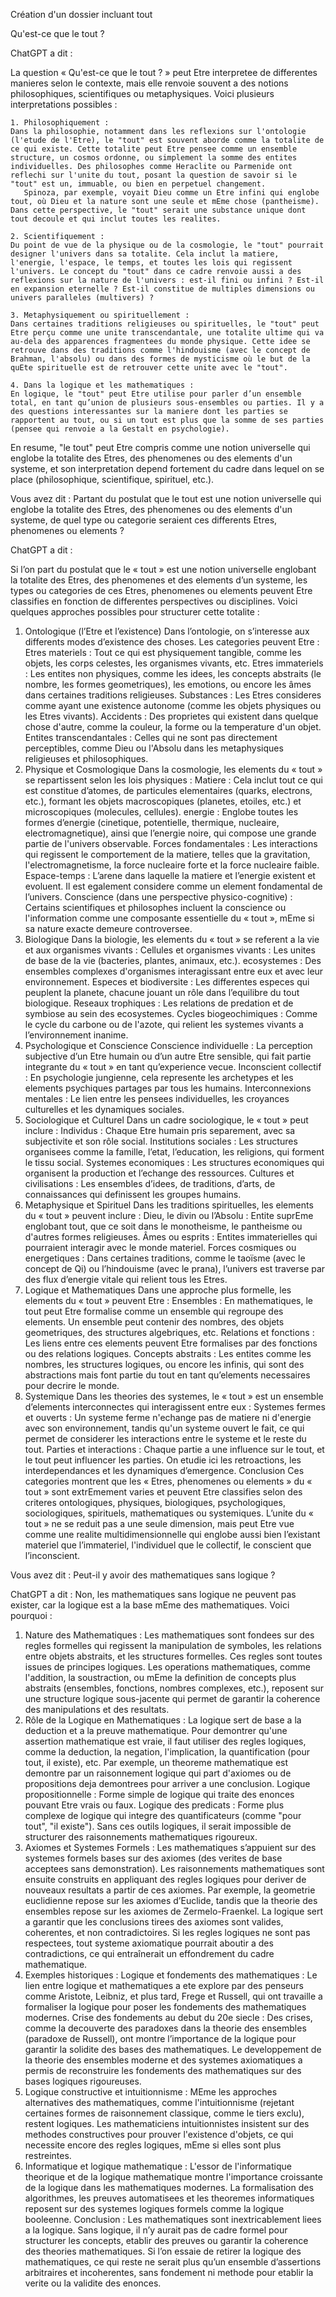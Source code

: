 Création d'un dossier incluant tout

Qu'est-ce que le tout ?

ChatGPT a dit :

La question « Qu'est-ce que le tout ? » peut Etre interpretee de differentes manieres selon le contexte, mais elle renvoie souvent a des notions philosophiques, scientifiques ou metaphysiques. Voici plusieurs interpretations possibles :

    1. Philosophiquement :
    Dans la philosophie, notamment dans les reflexions sur l'ontologie (l'etude de l'Etre), le "tout" est souvent aborde comme la totalite de ce qui existe. Cette totalite peut Etre pensee comme un ensemble structure, un cosmos ordonne, ou simplement la somme des entites individuelles. Des philosophes comme Heraclite ou Parmenide ont reflechi sur l'unite du tout, posant la question de savoir si le "tout" est un, immuable, ou bien en perpetuel changement.
       Spinoza, par exemple, voyait Dieu comme un Etre infini qui englobe tout, où Dieu et la nature sont une seule et mEme chose (pantheisme). Dans cette perspective, le "tout" serait une substance unique dont tout decoule et qui inclut toutes les realites.
       
    2. Scientifiquement : 
    Du point de vue de la physique ou de la cosmologie, le "tout" pourrait designer l'univers dans sa totalite. Cela inclut la matiere, l'energie, l'espace, le temps, et toutes les lois qui regissent l'univers. Le concept du "tout" dans ce cadre renvoie aussi a des reflexions sur la nature de l'univers : est-il fini ou infini ? Est-il en expansion eternelle ? Est-il constitue de multiples dimensions ou univers paralleles (multivers) ?
    
    3. Metaphysiquement ou spirituellement :
    Dans certaines traditions religieuses ou spirituelles, le "tout" peut Etre perçu comme une unite transcendantale, une totalite ultime qui va au-dela des apparences fragmentees du monde physique. Cette idee se retrouve dans des traditions comme l'hindouisme (avec le concept de Brahman, l'absolu) ou dans des formes de mysticisme où le but de la quEte spirituelle est de retrouver cette unite avec le "tout".
    
    4. Dans la logique et les mathematiques :
    En logique, le "tout" peut Etre utilise pour parler d’un ensemble total, en tant qu’union de plusieurs sous-ensembles ou parties. Il y a des questions interessantes sur la maniere dont les parties se rapportent au tout, ou si un tout est plus que la somme de ses parties (pensee qui renvoie a la Gestalt en psychologie).
En resume, "le tout" peut Etre compris comme une notion universelle qui englobe la totalite des Etres, des phenomenes ou des elements d'un systeme, et son interpretation depend fortement du cadre dans lequel on se place (philosophique, scientifique, spirituel, etc.).


Vous avez dit :
Partant du postulat que le tout est une notion universelle qui englobe la totalite des Etres, des phenomenes ou des elements d'un systeme, de quel type ou categorie seraient ces differents Etres, phenomenes ou elements ?

ChatGPT a dit :

Si l’on part du postulat que le « tout » est une notion universelle englobant la totalite des Etres, des phenomenes et des elements d’un systeme, les types ou categories de ces Etres, phenomenes ou elements peuvent Etre classifies en fonction de differentes perspectives ou disciplines. Voici quelques approches possibles pour structurer cette totalite :

1. Ontologique (l’Etre et l’existence)
Dans l’ontologie, on s’interesse aux differents modes d’existence des choses. Les categories peuvent Etre :
     Etres materiels : Tout ce qui est physiquement tangible, comme les objets, les corps celestes, les organismes vivants, etc.
     Etres immateriels : Les entites non physiques, comme les idees, les concepts abstraits (le nombre, les formes geometriques), les emotions, ou encore les âmes dans certaines traditions religieuses.
     Substances : Les Etres consideres comme ayant une existence autonome (comme les objets physiques ou les Etres vivants).
     Accidents : Des proprietes qui existent dans quelque chose d'autre, comme la couleur, la forme ou la temperature d'un objet.
     Entites transcendantales : Celles qui ne sont pas directement perceptibles, comme Dieu ou l'Absolu dans les metaphysiques religieuses et philosophiques.
2. Physique et Cosmologique
Dans la cosmologie, les elements du « tout » se repartissent selon les lois physiques :
     Matiere : Cela inclut tout ce qui est constitue d’atomes, de particules elementaires (quarks, electrons, etc.), formant les objets macroscopiques (planetes, etoiles, etc.) et microscopiques (molecules, cellules).
     energie : Englobe toutes les formes d’energie (cinetique, potentielle, thermique, nucleaire, electromagnetique), ainsi que l’energie noire, qui compose une grande partie de l'univers observable.
     Forces fondamentales : Les interactions qui regissent le comportement de la matiere, telles que la gravitation, l'electromagnetisme, la force nucleaire forte et la force nucleaire faible.
     Espace-temps : L’arene dans laquelle la matiere et l’energie existent et evoluent. Il est egalement considere comme un element fondamental de l’univers.
     Conscience (dans une perspective physico-cognitive) : Certains scientifiques et philosophes incluent la conscience ou l'information comme une composante essentielle du « tout », mEme si sa nature exacte demeure controversee.
3. Biologique
Dans la biologie, les elements du « tout » se referent a la vie et aux organismes vivants :
     Cellules et organismes vivants : Les unites de base de la vie (bacteries, plantes, animaux, etc.).
     ecosystemes : Des ensembles complexes d'organismes interagissant entre eux et avec leur environnement.
     Especes et biodiversite : Les differentes especes qui peuplent la planete, chacune jouant un rôle dans l’equilibre du tout biologique.
     Reseaux trophiques : Les relations de predation et de symbiose au sein des ecosystemes.
     Cycles biogeochimiques : Comme le cycle du carbone ou de l'azote, qui relient les systemes vivants a l’environnement inanime.
4. Psychologique et Conscience
     Conscience individuelle : La perception subjective d’un Etre humain ou d’un autre Etre sensible, qui fait partie integrante du « tout » en tant qu’experience vecue.
     Inconscient collectif : En psychologie jungienne, cela represente les archetypes et les elements psychiques partages par tous les humains.
     Interconnexions mentales : Le lien entre les pensees individuelles, les croyances culturelles et les dynamiques sociales.
5. Sociologique et Culturel
Dans un cadre sociologique, le « tout » peut inclure :
     Individus : Chaque Etre humain pris separement, avec sa subjectivite et son rôle social.
     Institutions sociales : Les structures organisees comme la famille, l’etat, l’education, les religions, qui forment le tissu social.
     Systemes economiques : Les structures economiques qui organisent la production et l’echange des ressources.
     Cultures et civilisations : Les ensembles d’idees, de traditions, d’arts, de connaissances qui definissent les groupes humains.
6. Metaphysique et Spirituel
Dans les traditions spirituelles, les elements du « tout » peuvent inclure :
     Dieu, le divin ou l’Absolu : Entite suprEme englobant tout, que ce soit dans le monotheisme, le pantheisme ou d'autres formes religieuses.
     Âmes ou esprits : Entites immaterielles qui pourraient interagir avec le monde materiel.
     Forces cosmiques ou energetiques : Dans certaines traditions, comme le taoïsme (avec le concept de Qi) ou l’hindouisme (avec le prana), l’univers est traverse par des flux d’energie vitale qui relient tous les Etres.
7. Logique et Mathematiques
Dans une approche plus formelle, les elements du « tout » peuvent Etre :
     Ensembles : En mathematiques, le tout peut Etre formalise comme un ensemble qui regroupe des elements. Un ensemble peut contenir des nombres, des objets geometriques, des structures algebriques, etc.
     Relations et fonctions : Les liens entre ces elements peuvent Etre formalises par des fonctions ou des relations logiques.
     Concepts abstraits : Les entites comme les nombres, les structures logiques, ou encore les infinis, qui sont des abstractions mais font partie du tout en tant qu’elements necessaires pour decrire le monde.
8. Systemique
Dans les theories des systemes, le « tout » est un ensemble d’elements interconnectes qui interagissent entre eux :
     Systemes fermes et ouverts : Un systeme ferme n'echange pas de matiere ni d'energie avec son environnement, tandis qu'un systeme ouvert le fait, ce qui permet de considerer les interactions entre le systeme et le reste du tout.
     Parties et interactions : Chaque partie a une influence sur le tout, et le tout peut influencer les parties. On etudie ici les retroactions, les interdependances et les dynamiques d’emergence.
Conclusion
Ces categories montrent que les « Etres, phenomenes ou elements » du « tout » sont extrEmement varies et peuvent Etre classifies selon des criteres ontologiques, physiques, biologiques, psychologiques, sociologiques, spirituels, mathematiques ou systemiques. L’unite du « tout » ne se reduit pas a une seule dimension, mais peut Etre vue comme une realite multidimensionnelle qui englobe aussi bien l’existant materiel que l’immateriel, l'individuel que le collectif, le conscient que l’inconscient.


Vous avez dit :
Peut-il y avoir des mathematiques sans logique ?

ChatGPT a dit :
Non, les mathematiques sans logique ne peuvent pas exister, car la logique est a la base mEme des mathematiques. Voici pourquoi :
1. Nature des Mathematiques :
Les mathematiques sont fondees sur des regles formelles qui regissent la manipulation de symboles, les relations entre objets abstraits, et les structures formelles. Ces regles sont toutes issues de principes logiques. Les operations mathematiques, comme l'addition, la soustraction, ou mEme la definition de concepts plus abstraits (ensembles, fonctions, nombres complexes, etc.), reposent sur une structure logique sous-jacente qui permet de garantir la coherence des manipulations et des resultats.
2. Rôle de la Logique en Mathematiques :
La logique sert de base a la deduction et a la preuve mathematique. Pour demontrer qu'une assertion mathematique est vraie, il faut utiliser des regles logiques, comme la deduction, la negation, l'implication, la quantification (pour tout, il existe), etc. Par exemple, un theoreme mathematique est demontre par un raisonnement logique qui part d'axiomes ou de propositions deja demontrees pour arriver a une conclusion.
     Logique propositionnelle : Forme simple de logique qui traite des enonces pouvant Etre vrais ou faux.
     Logique des predicats : Forme plus complexe de logique qui integre des quantificateurs (comme "pour tout", "il existe").
Sans ces outils logiques, il serait impossible de structurer des raisonnements mathematiques rigoureux.
3. Axiomes et Systemes Formels :
Les mathematiques s’appuient sur des systemes formels bases sur des axiomes (des verites de base acceptees sans demonstration). Les raisonnements mathematiques sont ensuite construits en appliquant des regles logiques pour deriver de nouveaux resultats a partir de ces axiomes. Par exemple, la geometrie euclidienne repose sur les axiomes d’Euclide, tandis que la theorie des ensembles repose sur les axiomes de Zermelo-Fraenkel.
La logique sert a garantir que les conclusions tirees des axiomes sont valides, coherentes, et non contradictoires. Si les regles logiques ne sont pas respectees, tout systeme axiomatique pourrait aboutir a des contradictions, ce qui entraînerait un effondrement du cadre mathematique.
4. Exemples historiques :
     Logique et fondements des mathematiques : Le lien entre logique et mathematiques a ete explore par des penseurs comme Aristote, Leibniz, et plus tard, Frege et Russell, qui ont travaille a formaliser la logique pour poser les fondements des mathematiques modernes.
     Crise des fondements au debut du 20e siecle : Des crises, comme la decouverte des paradoxes dans la theorie des ensembles (paradoxe de Russell), ont montre l’importance de la logique pour garantir la solidite des bases des mathematiques. Le developpement de la theorie des ensembles moderne et des systemes axiomatiques a permis de reconstruire les fondements des mathematiques sur des bases logiques rigoureuses.
5. Logique constructive et intuitionnisme :
MEme les approches alternatives des mathematiques, comme l'intuitionnisme (rejetant certaines formes de raisonnement classique, comme le tiers exclu), restent logiques. Les mathematiciens intuitionnistes insistent sur des methodes constructives pour prouver l'existence d'objets, ce qui necessite encore des regles logiques, mEme si elles sont plus restreintes.
6. Informatique et logique mathematique :
L'essor de l'informatique theorique et de la logique mathematique montre l'importance croissante de la logique dans les mathematiques modernes. La formalisation des algorithmes, les preuves automatisees et les theoremes informatiques reposent sur des systemes logiques formels comme la logique booleenne.
Conclusion :
Les mathematiques sont inextricablement liees a la logique. Sans logique, il n’y aurait pas de cadre formel pour structurer les concepts, etablir des preuves ou garantir la coherence des theories mathematiques. Si l’on essaie de retirer la logique des mathematiques, ce qui reste ne serait plus qu’un ensemble d’assertions arbitraires et incoherentes, sans fondement ni methode pour etablir la verite ou la validite des enonces.
